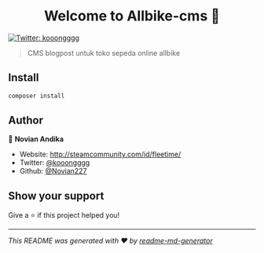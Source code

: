 <h1 align="center">Welcome to Allbike-cms 👋</h1>
<p>
  <a href="https://twitter.com/kooongggg" target="_blank">
    <img alt="Twitter: kooongggg" src="https://img.shields.io/twitter/follow/kooongggg.svg?style=social" />
  </a>
</p>

> CMS blogpost untuk toko sepeda online allbike

## Install

```sh
composer install
```

## Author

👤 **Novian Andika**

* Website: http://steamcommunity.com/id/fleetime/
* Twitter: [@kooongggg](https://twitter.com/kooongggg)
* Github: [@Novian227](https://github.com/Novian227)

## Show your support

Give a ⭐️ if this project helped you!

***
_This README was generated with ❤️ by [readme-md-generator](https://github.com/kefranabg/readme-md-generator)_